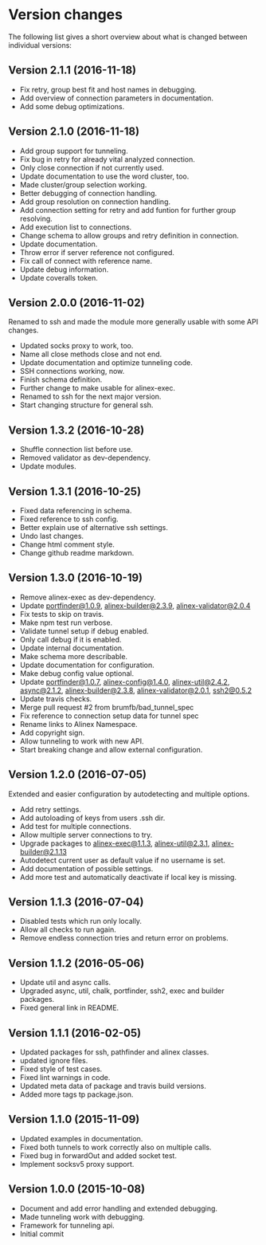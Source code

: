 Version changes
=================================================

The following list gives a short overview about what is changed between
individual versions:

Version 2.1.1 (2016-11-18)
-------------------------------------------------
- Fix retry, group best fit and host names in debugging.
- Add overview of connection parameters in documentation.
- Add some debug optimizations.

Version 2.1.0 (2016-11-18)
-------------------------------------------------
- Add group support for tunneling.
- Fix bug in retry for already vital analyzed connection.
- Only close connection if not currently used.
- Update documentation to use the word cluster, too.
- Made cluster/group selection working.
- Better debugging of connection handling.
- Add group resolution on connection handling.
- Add connection setting for retry and add funtion for further group resolving.
- Add execution list to connections.
- Change schema to allow groups and retry definition in connection.
- Update documentation.
- Throw error if server reference not configured.
- Fix call of connect with reference name.
- Update debug information.
- Update coveralls token.

Version 2.0.0 (2016-11-02)
-------------------------------------------------
Renamed to ssh and made the module more generally usable with some API changes.

- Updated socks proxy to work, too.
- Name all close methods close and not end.
- Update documentation and optimize tunneling code.
- SSH connections working, now.
- Finish schema definition.
- Further change to make usable for alinex-exec.
- Renamed to ssh for the next major version.
- Start changing structure for general ssh.

Version 1.3.2 (2016-10-28)
-------------------------------------------------
- Shuffle connection list before use.
- Removed validator as dev-dependency.
- Update modules.

Version 1.3.1 (2016-10-25)
-------------------------------------------------
- Fixed data referencing in schema.
- Fixed reference to ssh config.
- Better explain use of alternative ssh settings.
- Undo last changes.
- Change html comment style.
- Change github readme markdown.

Version 1.3.0 (2016-10-19)
-------------------------------------------------
- Remove alinex-exec as dev-dependency.
- Update portfinder@1.0.9, alinex-builder@2.3.9, alinex-validator@2.0.4
- Fix tests to skip on travis.
- Make npm test run verbose.
- Validate tunnel setup if debug enabled.
- Only call debug if it is enabled.
- Update internal documentation.
- Make schema more describable.
- Update documentation for configuration.
- Make debug config value optional.
- Update portfinder@1.0.7, alinex-config@1.4.0, alinex-util@2.4.2, async@2.1.2, alinex-builder@2.3.8, alinex-validator@2.0.1, ssh2@0.5.2
- Update travis checks.
- Merge pull request #2 from brumfb/bad_tunnel_spec
- Fix reference to connection setup data for tunnel spec
- Rename links to Alinex Namespace.
- Add copyright sign.
- Allow tunneling to work with new API.
- Start breaking change and allow external configuration.

Version 1.2.0 (2016-07-05)
-------------------------------------------------
Extended and easier configuration by autodetecting and multiple options.

- Add retry settings.
- Add autoloading of keys from users .ssh dir.
- Add test for multiple connections.
- Allow multiple server connections to try.
- Upgrade packages to alinex-exec@1.1.3, alinex-util@2.3.1, alinex-builder@2.1.13
- Autodetect current user as default value if no username is set.
- Add documentation of possible settings.
- Add more test and automatically deactivate if local key is missing.

Version 1.1.3 (2016-07-04)
-------------------------------------------------
- Disabled tests which run only locally.
- Allow all checks to run again.
- Remove endless connection tries and return error on problems.

Version 1.1.2 (2016-05-06)
-------------------------------------------------
- Update util and async calls.
- Upgraded async, util, chalk, portfinder, ssh2, exec and builder packages.
- Fixed general link in README.

Version 1.1.1 (2016-02-05)
-------------------------------------------------
- Updated packages for ssh, pathfinder and alinex classes.
- updated ignore files.
- Fixed style of test cases.
- Fixed lint warnings in code.
- Updated meta data of package and travis build versions.
- Added more tags tp package.json.

Version 1.1.0 (2015-11-09)
-------------------------------------------------
- Updated examples in documentation.
- Fixed both tunnels to work correctly also on multiple calls.
- Fixed bug in forwardOut and added socket test.
- Implement socksv5 proxy support.

Version 1.0.0 (2015-10-08)
-------------------------------------------------
- Document and add error handling and extended debugging.
- Made tunneling work with debugging.
- Framework for tunneling api.
- Initial commit


